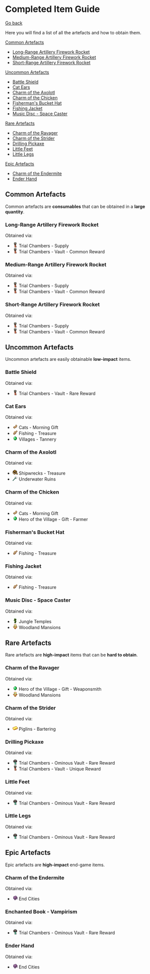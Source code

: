 # Completed Item Guide

[Go back](../README.md#item-guide)

Here you will find a list of all the artefacts and how to obtain them.

<a href="#common-artefacts">Common Artefacts</a>

<ul>
    <li><a href="#long-range-artillery-firework-rocket">Long-Range Artillery Firework Rocket</a></li>
    <li><a href="#medium-range-artillery-firework-rocket">Medium-Range Artillery Firework Rocket</a></li>
    <li><a href="#short-range-artillery-firework-rocket">Short-Range Artillery Firework Rocket</a></li>
</ul>

<a href="#uncommon-artefacts">Uncommon Artefacts</a>

<ul>
    <li><a href="#battle-shield">Battle Shield</a></li>
    <li><a href="#cat-ears">Cat Ears</a></li>
    <li><a href="#charm-of-the-axolotl">Charm of the Axolotl</a></li>
    <li><a href="#charm-of-the-chicken">Charm of the Chicken</a></li>
    <li><a href="#fishermans-bucket-hat">Fisherman's Bucket Hat</a></li>
    <li><a href="#fishing-jacket">Fishing Jacket</a></li>
    <li><a href="#music-disc---space-caster">Music Disc - Space Caster</a></li>
</ul>

<a href="#rare-artefacts">Rare Artefacts</a>

<ul>
    <li><a href="#charm-of-the-ravager">Charm of the Ravager</a></li>
    <li><a href="#charm-of-the-strider">Charm of the Strider</a></li>
    <li><a href="#drilling-pickaxe">Drilling Pickaxe</a></li>
    <li><a href="#little-feet">Little Feet</a></li>
    <li><a href="#little-legs">Little Legs</a></li>
</ul>

<a href="#epic-artefacts">Epic Artefacts</a>

<ul>
    <li><a href="#charm-of-the-endermite">Charm of the Endermite</a></li>
    <li><a href="#ender-hand">Ender Hand</a></li>
</ul>

## Common Artefacts

Common artefacts are **consumables** that can be obtained in a **large quantity**.

### Long-Range Artillery Firework Rocket

Obtained via:

- ![](obtained/trial_chambers.png) Trial Chambers - Supply
- ![](obtained/trial_chambers.png) Trial Chambers - Vault - Common Reward

### Medium-Range Artillery Firework Rocket

Obtained via:

- ![](obtained/trial_chambers.png) Trial Chambers - Supply
- ![](obtained/trial_chambers.png) Trial Chambers - Vault - Common Reward

### Short-Range Artillery Firework Rocket

Obtained via:

- ![](obtained/trial_chambers.png) Trial Chambers - Supply
- ![](obtained/trial_chambers.png) Trial Chambers - Vault - Common Reward

## Uncommon Artefacts

Uncommon artefacts are easily obtainable **low-impact** items.

### Battle Shield

Obtained via:

- ![](obtained/trial_chambers.png) Trial Chambers - Vault - Rare Reward

### Cat Ears

Obtained via:

- ![](obtained/cat_morning_gift.png) Cats - Morning Gift
- ![](obtained/fishing.png) Fishing - Treasure
- ![](obtained/villages.png) Villages - Tannery

### Charm of the Axolotl

Obtained via:

- ![](obtained/shipwrecks.png) Shipwrecks - Treasure
- ![](obtained/underwater_ruins.png) Underwater Ruins

### Charm of the Chicken

Obtained via:

- ![](obtained/cat_morning_gift.png) Cats - Morning Gift
- ![](obtained/villages.png) Hero of the Village - Gift - Farmer

### Fisherman's Bucket Hat

Obtained via:

- ![](obtained/fishing.png) Fishing - Treasure

### Fishing Jacket

Obtained via:

- ![](obtained/fishing.png) Fishing - Treasure

### Music Disc - Space Caster

Obtained via:

- ![](obtained/jungle_temples.png) Jungle Temples
- ![](obtained/woodland_mansions.png) Woodland Mansions

## Rare Artefacts

Rare artefacts are **high-impact** items that can be **hard to obtain**.

### Charm of the Ravager

Obtained via:

- ![](obtained/villages.png) Hero of the Village - Gift - Weaponsmith
- ![](obtained/woodland_mansions.png) Woodland Mansions

### Charm of the Strider

Obtained via:

- ![](obtained/piglin_bartering.png) Piglins - Bartering

### Drilling Pickaxe

Obtained via:

- ![](obtained/trial_chambers_ominious_vault.png) Trial Chambers - Ominous Vault - Rare Reward
- ![](obtained/trial_chambers.png) Trial Chambers - Vault - Unique Reward

### Little Feet

Obtained via:

- ![](obtained/trial_chambers_ominious_vault.png) Trial Chambers - Ominous Vault - Rare Reward

### Little Legs

Obtained via:

- ![](obtained/trial_chambers_ominious_vault.png) Trial Chambers - Ominous Vault - Rare Reward

## Epic Artefacts

Epic artefacts are **high-impact** end-game items.

### Charm of the Endermite

Obtained via:

- ![](obtained/end_cities.png) End Cities

### Enchanted Book - Vampirism

Obtained via:

- ![](obtained/trial_chambers_ominious_vault.png) Trial Chambers - Ominous Vault - Rare Reward

### Ender Hand

Obtained via:

- ![](obtained/end_cities.png) End Cities